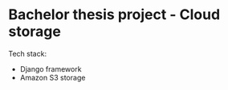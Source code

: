 # Bachelor thesis project - Cloud storage
Tech stack: <ul>
<li>Django framework</li>
<li>Amazon S3 storage</li>
  </ul>
